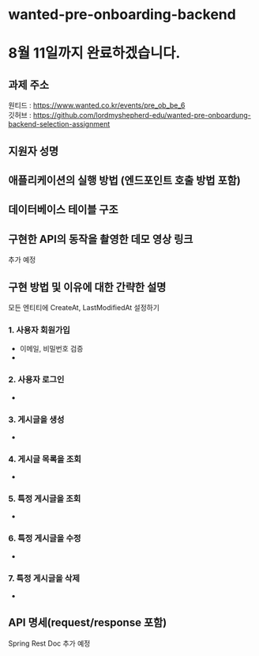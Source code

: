 ﻿# wanted-pre-onboarding-backend

# 8월 11일까지 완료하겠습니다.

## 과제 주소
원티드 : https://www.wanted.co.kr/events/pre_ob_be_6 <br/>
깃허브 : https://github.com/lordmyshepherd-edu/wanted-pre-onboardung-backend-selection-assignment

## 지원자 성명

## 애플리케이션의 실행 방법 (엔드포인트 호출 방법 포함)



## 데이터베이스 테이블 구조

## 구현한 API의 동작을 촬영한 데모 영상 링크


추가 예정

## 구현 방법 및 이유에 대한 간략한 설명

모든 엔티티에 CreateAt, LastModifiedAt 설정하기

### 1. 사용자 회원가입

* 이메일, 비밀번호 검증
* 
### 2. 사용자 로그인
*
### 3. 게시글을 생성
*
### 4. 게시글 목록을 조회
*
### 5. 특정 게시글을 조회
*
### 6. 특정 게시글을 수정
*
### 7. 특정 게시글을 삭제
*

## API 명세(request/response 포함)

Spring Rest Doc 추가 예정
